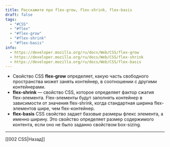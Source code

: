 ```yaml
---
title: Расскажите про flex-grow, flex-shrink, flex-basis
draft: false
tags:
  - "#CSS"
  - "#flex"
  - "#flex-grow"
  - "#flex-shrink"
  - "#flex-basis"
info:
  - https://developer.mozilla.org/ru/docs/Web/CSS/flex-grow
  - https://developer.mozilla.org/ru/docs/Web/CSS/flex-shrink
  - https://developer.mozilla.org/ru/docs/Web/CSS/flex-basis
---
```

- Свойство CSS **flex-grow** определяет, какую часть свободного пространства может занять контейнер, в соотношении с другими контейнерами.
- **flex-shrink** — свойство CSS, которое определяет фактор сжатия flex-элемента. Flex-элементы будут заполнять контейнер в зависимости от значения flex-shrink, когда стандартная ширина flex-элементов шире, чем flex-контейнер.
- **flex-basis** CSS свойство задает базовые размеры флекс элемента, а именно ширину. Это свойство определяет размер содержимого контента, если оно не было заданно свойством box-sizing.

---

[[002 CSS|Назад]]
